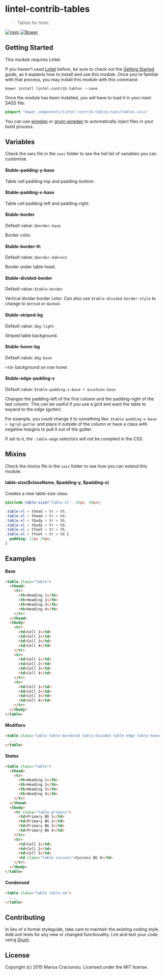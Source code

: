 lintel-contrib-tables
=====================

> Tables for lintel.

[![npm](https://img.shields.io/npm/v/lintel-contrib-tables.svg)](https://www.npmjs.com/package/lintel-contrib-tables)
[![Bower](https://img.shields.io/bower/v/lintel-contrib-tables.svg)](https://github.com/lintelio/lintel-contrib-tables)


## Getting Started
This module requires Lintel.

If you haven't used [Lintel](http://lintel.io/) before, be sure to check out the [Getting Started](http://lintel.io/getting-started) guide, as it explains how to install and use this module. Once you're familiar with that process, you may install this module with this command:

```shell
bower install lintel-contrib-tables --save
```

Once the module has been installed, you will have to load it in your main SASS file:

```scss
@import "bower_components/lintel-contrib-tables/sass/tables.scss"
```

You can use [wiredep](https://github.com/taptapship/wiredep) or [grunt-wiredep](https://github.com/stephenplusplus/grunt-wiredep) to automatically inject files in your build process.


## Variables
Check the vars file in the `sass` folder to see the full list of variables you can customize.

#### $table-padding-y-base
Table cell padding-top and padding-bottom.

#### $table-padding-x-base
Table cell padding-left and padding-right.

#### $table-border
Default value: `$border-base`  

Border color.

#### $table-border-th
Default value: `$border-dakrest`  

Border under table head.

#### $table-divided-border
Default value: `$table-border`  

Vertical divider border color. Can also use `$table-divided-border-style` to change to `dotted` or `dashed`.

#### $table-striped-bg
Default value: `$bg-light`  

Striped table background.

#### $table-hover-bg
Default value: `$bg-base`  

`<td>` background on row hover.


#### $table-edge-padding-x
Default value: `$table-padding-x-base + $cushion-base`  

Changes the padding-left of the first column and the padding-right of the last column. This can be useful if you use a grid and want the table to expand to the edge (gutter). 

For example, you could change it to something like: `$table-padding-x-base + $grid-gutter` and place it outside of the column or have a class with negative margins to pull it out of the gutter.

If set to `0`, the `.table-edge` selectors will not be compiled in the CSS.


## Mixins
Check the mixins file in the `sass` folder to see how you can extend this module.

#### table-size($className, $padding-y, $padding-x)
Creates a new table-size class.

```scss
@include table-size("table-xl", 30px, 40px);
```

```css
.table-xl > thead > tr > th, 
.table-xl > thead > tr > td, 
.table-xl > tbody > tr > th, 
.table-xl > tbody > tr > td, 
.table-xl > tfoot > tr > th, 
.table-xl > tfoot > tr > td {
  padding: 12px 20px;
}
```


## Examples

#### Base
```html
<table class="table">
  <thead>
    <tr>
      <th>Heading 1</th>
      <th>Heading 2</th>
      <th>Heading 3</th>
      <th>Heading 4</th>
    </tr>
  </thead>
  <tbody>
    <tr>
      <td>Cell 1</td>
      <td>Cell 2</td>
      <td>Cell 3</td>
      <td>Cell 4</td>
    </tr>
    <tr>
      <td>Cell 1</td>
      <td>Cell 2</td>
      <td>Cell 3</td>
      <td>Cell 4</td>
    </tr>
    <tr>
      <td>Cell 1</td>
      <td>Cell 2</td>
      <td>Cell 3</td>
      <td>Cell 4</td>
    </tr>
  </tbody>
</table>
```

#### Modifiers
```html
<table class="table table-bordered table-divided table-edge table-hover table-striped">
  ...
</table>
```

#### States
```html
<table class="table">
  <thead>
    <tr>
      <th>Heading 1</th>
      <th>Heading 2</th>
      <th>Heading 3</th>
      <th>Heading 4</th>
    </tr>
  </thead>
  <tbody>
    <tr class="table-primary">
      <td>Primary BG 1</td>
      <td>Primary BG 2</td>
      <td>Primary BG 3</td>
      <td>Primary BG 4</td>
    </tr>
    <tr>
      <td>Cell 1</td>
      <td>Cell 2</td>
      <td>Cell 3</td>
      <td class="table-success">Success BG 4</td>
    </tr>
  </tbody>
</table>
```

#### Condensed
```html
<table class="table table-sm">
  ...
</table>
```


## Contributing
In lieu of a formal styleguide, take care to maintain the existing coding style. Add unit tests for any new or changed functionality. Lint and test your code using [Grunt](http://gruntjs.com/).


## License
Copyright (c) 2015 Marius Craciunoiu. Licensed under the MIT license.
